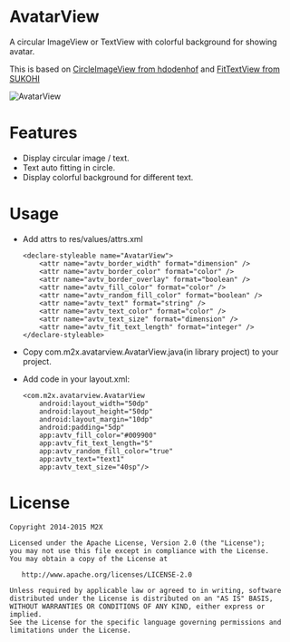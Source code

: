 AvatarView
==============
A circular ImageView or TextView with colorful background for showing avatar.

This is based on [CircleImageView from hdodenhof](https://github.com/hdodenhof/CircleImageView) and [FitTextView from SUKOHI](https://github.com/SUKOHI/FitTextView)

![AvatarView](https://raw.github.com/teejoe/AvatarView/master/demo.jpg)

Features
==============

* Display circular image / text.
* Text auto fitting in circle.
* Display colorful background for different text.

Usage
==============

* Add attrs to res/values/attrs.xml

    ```
    <declare-styleable name="AvatarView">
        <attr name="avtv_border_width" format="dimension" />
        <attr name="avtv_border_color" format="color" />
        <attr name="avtv_border_overlay" format="boolean" />
        <attr name="avtv_fill_color" format="color" />
        <attr name="avtv_random_fill_color" format="boolean" />
        <attr name="avtv_text" format="string" />
        <attr name="avtv_text_color" format="color" />
        <attr name="avtv_text_size" format="dimension" />
        <attr name="avtv_fit_text_length" format="integer" />
    </declare-styleable>
    ```
* Copy com.m2x.avatarview.AvatarView.java(in library project) to your project.
* Add code in your layout.xml:

    ```
    <com.m2x.avatarview.AvatarView
        android:layout_width="50dp"
        android:layout_height="50dp"
        android:layout_margin="10dp"
        android:padding="5dp"
        app:avtv_fill_color="#009900"
        app:avtv_fit_text_length="5"
        app:avtv_random_fill_color="true"
        app:avtv_text="text1"
        app:avtv_text_size="40sp"/>
    ```

License
============

    Copyright 2014-2015 M2X

    Licensed under the Apache License, Version 2.0 (the "License");
    you may not use this file except in compliance with the License.
    You may obtain a copy of the License at

       http://www.apache.org/licenses/LICENSE-2.0

    Unless required by applicable law or agreed to in writing, software
    distributed under the License is distributed on an "AS IS" BASIS,
    WITHOUT WARRANTIES OR CONDITIONS OF ANY KIND, either express or implied.
    See the License for the specific language governing permissions and
    limitations under the License.
